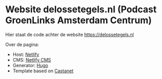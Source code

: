 # Website delossetegels.nl (Podcast GroenLinks Amsterdam Centrum)

Hier staat de code achter de website https://delossetegels.nl

Over de pagina:

- Host: [Netlify](https://netlify.com)
- CMS: [Netlify CMS](https://www.netlifycms.org)
- Generator: [Hugo](https://gohugo.io)
- Template based on [Castanet](https://www.castanet-theme.com/)
